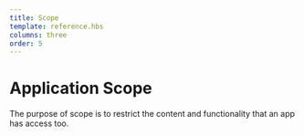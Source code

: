 ```yaml
---
title: Scope
template: reference.hbs
columns: three
order: 5
---
```

# Application Scope  

The purpose of scope is to restrict the content and functionality that an app has access too. 